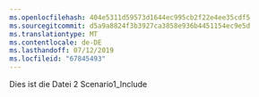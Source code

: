 ```yaml
---
ms.openlocfilehash: 404e5311d59573d1644ec995cb2f22e4ee35cdf5
ms.sourcegitcommit: d5a9a8824f3b3927ca3858e936b4451154ec9e5d
ms.translationtype: MT
ms.contentlocale: de-DE
ms.lasthandoff: 07/12/2019
ms.locfileid: "67845493"
---
```

Dies ist die Datei 2 Scenario1_Include
